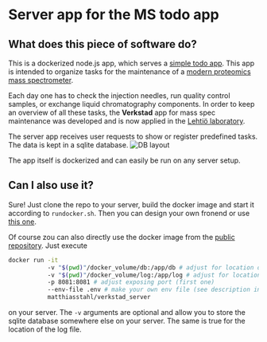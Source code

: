 # Server app for the MS todo app

## What does this piece of software do?

This is a dockerized node.js app, which serves a
[simple todo app](https://github.com/mtstahl/client_mstodos). This app
is intended to organize tasks for the maintenance of a
[modern proteomics mass spectrometer](https://en.wikipedia.org/wiki/Mass_spectrometry).

Each day one has to check the injection needles, run quality control
samples, or exchange liquid chromatography components. In order to keep
an overview of all these tasks, the **Verkstad** app for mass spec
maintenance was developed and is now applied in the [Lehtiö laboratory](http://lehtiolab.se).

The server app receives user requests to show or register predefined tasks.
The data is kept in a sqlite database.
![DB layout](https://raw.githubusercontent.com/mtstahl/server_mstodos/master/db_layout.png)

The app itself is dockerized and can easily be run on any server setup.

## Can I also use it?
Sure! Just clone the repo to your server, build the docker image and start it
according to `rundocker.sh`. Then you can design your own fronend or use
[this one](https://github.com/mtstahl/client_mstodos).

Of course zou can also directly use the docker image from the
[public repository](https://hub.docker.com). Just execute 
```bash
docker run -it 
           -v "$(pwd)"/docker_volume/db:/app/db # adjust for location of db file
           -v "$(pwd)"/docker_volume/log:/app/log # adjust for location of log file
           -p 8081:8081 # adjust exposing port (first one)
           --env-file .env # make your own env file (see description in rundocker.sh)
           matthiasstahl/verkstad_server
```
on your server. The `-v` arguments are optional and allow you to store the sqlite
database somewhere else on your server. The same is true for the location of
the log file.
